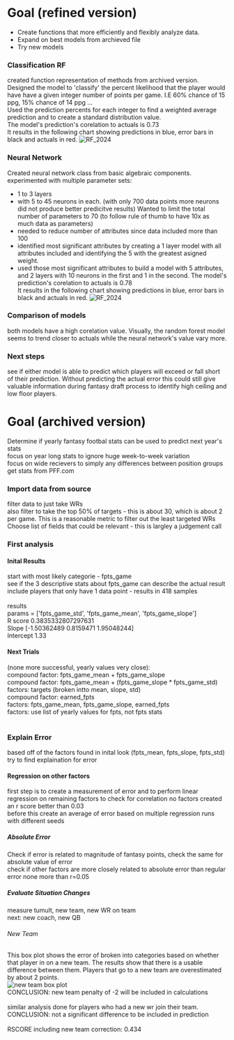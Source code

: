 # Goal (refined version)
- Create functions that more efficiently and flexibly analyze data.
- Expand on best models from archieved file
- Try new models
### Classification RF
created function representation of methods from archived version.  Designed the model to 'classify' the percent likelihood that the player would have have a given integer number of points per game.  I.E 60% chance of 15 ppg, 15% chance of 14 ppg ... <br>
Used the prediction percents for each integer to find a weighted average prediction and to create a standard distribution value.  <br>
The model's prediction's corelation to actuals is 0.73 <br>
It results in the following chart showing predictions in blue, error bars in black and actuals in red.
![RF_2024](/Football/images/rf_2024.png) <br>
### Neural Network
Created neural network class from basic algebraic components.  <br>
experimented with multiple parameter sets:
- 1 to 3 layers
- with 5 to 45 neurons in each.  (with only 700 data points more neurons did not produce better predicitve results)
Wanted to limit the total number of parameters to 70 (to follow rule of thumb to have 10x as much data as parameters)
- needed to reduce number of attributes since data included more than 100
- identified most significant attributes by creating a 1 layer model with all attributes included and identifying the 5 with the greatest asigned weight.
- used those most significant attributes to build a model with 5 attributes, and 2 layers with 10 neurons in the first and 1 in the second.
The model's prediction's corelation to actuals is 0.78 <br>
It results in the following chart showing predictions in blue, error bars in black and actuals in red.
![RF_2024](/Football/images/nn_2024.png) <br>
### Comparison of models
both models have a high corelation value.  Visually, the random forest model seems to trend closer to actuals while the neural network's value vary more.  <br>
### Next steps
see if either model is able to predict which players will exceed or fall short of their prediction.  Without predicting the actual error this could still give valuable information during fantasy draft process to identify high ceiling and low floor players. 

# Goal (archived version)
Determine if yearly fantasy footbal stats can be used to predict next year's stats <br>
focus on year long stats to ignore huge week-to-week variation <br>
focus on wide recievers to simply any differences between position groups<br>
get stats from PFF.com

### Import data from source
filter data to just take WRs <br>
also filter to take the top 50% of targets - this is about 30, which is about 2 per game.  This is a reasonable metric to filter out the least targeted WRs <br>
Choose list of fields that could be relevant - this is largley a judgement call

### First analysis
#### Inital Results

start with most likely categorie - fpts_game <br>
see if the 3 descriptive stats about fpts_game can describe the actual result <br>
include players that only have 1 data point - results in 418 samples
<br><br>
results <br>
params = ['fpts_game_std', 'fpts_game_mean', 'fpts_game_slope'] <br>
R score  0.3835332807297631 <br>
Slope [-1.50362489  0.8159471   1.95048244] <br>
Intercept 1.33 

#### Next Trials 
(none more successful, yearly values very close): <br>
compound factor: fpts_game_mean + fpts_game_slope <br>
compound factor: fpts_game_mean + (fpts_game_slope * fpts_game_std) <br>
factors: targets (broken intto mean, slope, std) <br>
compound factor: earned_fpts <br>
factors: fpts_game_mean, fpts_game_slope, earned_fpts <br> 
factors: use list of yearly values for fpts, not fpts stats
<br><br>

### Explain Error
based off of the factors found in inital look (fpts_mean, fpts_slope, fpts_std) try to find explaination for error <br>
#### Regression on other factors
first step is to create a measurement of error and to perform linear regression on remaining factors to check for correlation
no factors created an r score better than 0.03 <br>
before this create an average of error based on multiple regression runs with different seeds
##### Absolute Error
Check if error is related to magnitude of fantasy points, check the same for absolute value of error <br>
check if other factors are more closely related to absolute error than regular error none more than r=0.05<br>
##### Evaluate Situation Changes
measure tumult, new team, new WR on team <br>
next: new coach, new QB

###### New Team
This box plot shows the error of broken into categories based on whether that player in on a new team.  The results show that there is a usable difference between them.  Players that go to a new team are overestimated by about 2 points. <br>
![new team box plot](/Football/images/new_team_error.png) <br>
CONCLUSION: new team penalty of -2 will be included in calculations <br>
<br>
similar analysis done for players who had a new wr join their team. <br>
CONCLUSION: not a significant difference to be included in prediction
<br><br>
RSCORE including new team correction: 0.434

